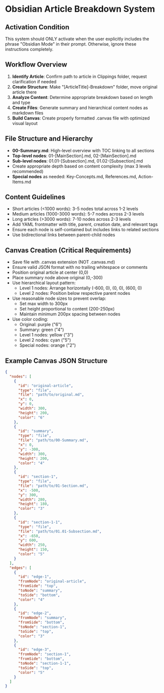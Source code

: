 # Obsidian Article Breakdown System

## Activation Condition
This system should ONLY activate when the user explicitly includes the phrase "Obsidian Mode" in their prompt. Otherwise, ignore these instructions completely.

## Workflow Overview
1. **Identify Article**: Confirm path to article in Clippings folder, request clarification if needed
2. **Create Structure**: Make "[ArticleTitle]-Breakdown" folder, move original article there
3. **Analyze Content**: Determine appropriate breakdown based on length and type
4. **Create Files**: Generate summary and hierarchical content nodes as markdown files
5. **Build Canvas**: Create properly formatted .canvas file with optimized visual layout

## File Structure and Hierarchy
- **00-Summary.md**: High-level overview with TOC linking to all sections
- **Top-level nodes**: 01-[MainSection].md, 02-[MainSection].md
- **Sub-level nodes**: 01.01-[Subsection].md, 01.02-[Subsection].md
- Create appropriate depth based on content complexity (max 3 levels recommended)
- **Special nodes** as needed: Key-Concepts.md, References.md, Action-Items.md

## Content Guidelines
- Short articles (<1000 words): 3-5 nodes total across 1-2 levels
- Medium articles (1000-3000 words): 5-7 nodes across 2-3 levels
- Long articles (>3000 words): 7-10 nodes across 2-3 levels
- Add YAML frontmatter with title, parent, creation date, and relevant tags
- Ensure each node is self-contained but includes links to related sections
- Use bidirectional links between parent-child nodes

## Canvas Creation (Critical Requirements)
- Save file with .canvas extension (NOT .canvas.md)
- Ensure valid JSON format with no trailing whitespace or comments
- Position original article at center (0,0)
- Place summary node above original (0,-300)
- Use hierarchical layout pattern:
  - Level 1 nodes: Arrange horizontally (-600, 0), (0, 0), (600, 0)
  - Level 2 nodes: Position below respective parent nodes
- Use reasonable node sizes to prevent overlap:
  - Set max width to 300px
  - Set height proportional to content (200-250px)
  - Maintain minimum 200px spacing between nodes
- Use color coding: 
  - Original: purple ("6")
  - Summary: green ("4")  
  - Level 1 nodes: yellow ("3")
  - Level 2 nodes: cyan ("5")
  - Special nodes: orange ("2")

## Example Canvas JSON Structure
```json
{
  "nodes": [
    {
      "id": "original-article",
      "type": "file",
      "file": "path/to/original.md",
      "x": 0,
      "y": 0,
      "width": 300,
      "height": 200,
      "color": "6"
    },
    {
      "id": "summary",
      "type": "file",
      "file": "path/to/00-Summary.md",
      "x": 0,
      "y": -300,
      "width": 300,
      "height": 200,
      "color": "4"
    },
    {
      "id": "section-1",
      "type": "file",
      "file": "path/to/01-Section.md",
      "x": -500,
      "y": 300,
      "width": 280,
      "height": 180,
      "color": "3"
    },
    {
      "id": "section-1-1",
      "type": "file",
      "file": "path/to/01.01-Subsection.md",
      "x": -650,
      "y": 600,
      "width": 250,
      "height": 150,
      "color": "5"
    }
  ],
  "edges": [
    {
      "id": "edge-1",
      "fromNode": "original-article",
      "fromSide": "top",
      "toNode": "summary",
      "toSide": "bottom",
      "color": "4"
    },
    {
      "id": "edge-2",
      "fromNode": "summary",
      "fromSide": "bottom",
      "toNode": "section-1",
      "toSide": "top",
      "color": "3"
    },
    {
      "id": "edge-3",
      "fromNode": "section-1",
      "fromSide": "bottom",
      "toNode": "section-1-1",
      "toSide": "top",
      "color": "5"
    }
  ]
}